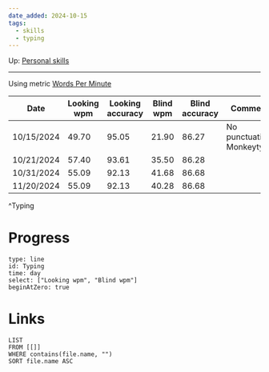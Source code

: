 ```yaml
---
date_added: 2024-10-15
tags:
  - skills
  - typing
---
```

Up: [Personal skills](Personal%20skills.md)
___
 
Using metric [Words Per Minute](Words%20Per%20Minute.md)

| Date       | Looking wpm | Looking accuracy | Blind wpm | Blind accuracy | Comment<br>                  |
| ---------- | ----------- | ---------------- | --------- | -------------- | ---------------------------- |
| 10/15/2024 | 49.70       | 95.05            | 21.90     | 86.27          | No punctuation<br>Monkeytype |
| 10/21/2024 | 57.40       | 93.61            | 35.50     | 86.28          |                              |
| 10/31/2024 | 55.09       | 92.13            | 41.68     | 86.68          |                              |
| 11/20/2024 | 55.09       | 92.13            | 40.28     | 86.68          |                              |
^Typing


# Progress

```chart
type: line
id: Typing
time: day
select: ["Looking wpm", "Blind wpm"]
beginAtZero: true
```


# Links
```dataview
LIST
FROM [[]]
WHERE contains(file.name, "")
SORT file.name ASC
```
